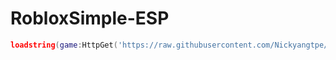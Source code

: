 # RobloxSimple-ESP
```lua 
loadstring(game:HttpGet('https://raw.githubusercontent.com/Nickyangtpe/RobloxSimple-ESP/refs/heads/main/ESP.lua'))
```
